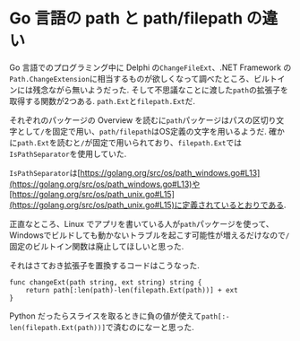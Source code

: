 # Go 言語の path と path/filepath の違い

Go 言語でのプログラミング中に Delphi の`ChangeFileExt`、.NET Framework の`Path.ChangeExtension`に相当するものが欲しくなって調べたところ、ビルトインには残念ながら無いようだった.
そして不思議なことに渡した`path`の拡張子を取得する関数が2つある.
`path.Ext`と`filepath.Ext`だ.

それぞれのパッケージの Overview を読むに`path`パッケージはパスの区切り文字として`/`を固定で用い、`path/filepath`はOS定義の文字を用いるようだ. 確かに`path.Ext`を読むと`/`が固定で用いられており、`filepath.Ext`では`IsPathSeparator`を使用していた.

`IsPathSeparator`は[https://golang.org/src/os/path_windows.go#L13](https://golang.org/src/os/path_windows.go#L13)や[https://golang.org/src/os/path_unix.go#L15](https://golang.org/src/os/path_unix.go#L15)に定義されているとおりである.

正直なところ、Linux でアプリを書いている人が`path`パッケージを使って、Windowsでビルドしても動かないトラブルを起こす可能性が増えるだけなので`/`固定のビルトイン関数は廃止してほしいと思った.

それはさておき拡張子を置換するコードはこうなった.

```golang
func changeExt(path string, ext string) string {
	return path[:len(path)-len(filepath.Ext(path))] + ext
}
```

Python だったらスライスを取るときに負の値が使えて`path[:-len(filepath.Ext(path))]`で済むのになーと思った.
